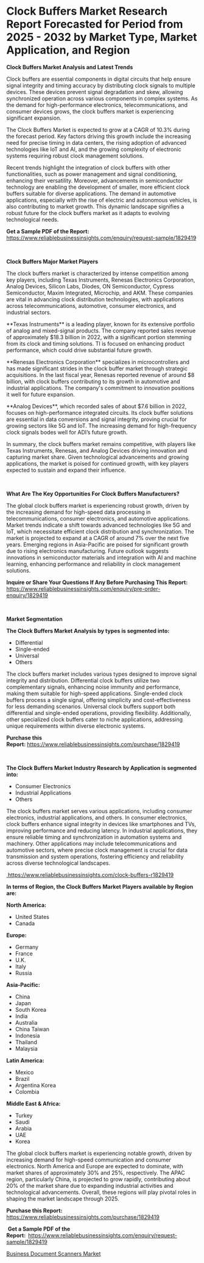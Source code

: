 <p><h1>Clock Buffers Market Research Report Forecasted for Period from 2025 -  2032 by Market Type, Market Application, and Region</h1></p><p><strong>Clock Buffers Market Analysis and Latest Trends</strong></p>
<p><p>Clock buffers are essential components in digital circuits that help ensure signal integrity and timing accuracy by distributing clock signals to multiple devices. These devices prevent signal degradation and skew, allowing synchronized operation across various components in complex systems. As the demand for high-performance electronics, telecommunications, and consumer devices grows, the clock buffers market is experiencing significant expansion.</p><p>The Clock Buffers Market is expected to grow at a CAGR of 10.3% during the forecast period. Key factors driving this growth include the increasing need for precise timing in data centers, the rising adoption of advanced technologies like IoT and AI, and the growing complexity of electronic systems requiring robust clock management solutions. </p><p>Recent trends highlight the integration of clock buffers with other functionalities, such as power management and signal conditioning, enhancing their versatility. Moreover, advancements in semiconductor technology are enabling the development of smaller, more efficient clock buffers suitable for diverse applications. The demand in automotive applications, especially with the rise of electric and autonomous vehicles, is also contributing to market growth. This dynamic landscape signifies a robust future for the clock buffers market as it adapts to evolving technological needs.</p></p>
<p><strong>Get a Sample PDF of the Report:&nbsp;</strong> <a href="https://www.reliablebusinessinsights.com/enquiry/request-sample/1829419?utm_campaign=2207&utm_medium=2&utm_source=Github&utm_content=ia&utm_term=12022025&utm_id=clock-buffers">https://www.reliablebusinessinsights.com/enquiry/request-sample/1829419</a></p>
<p>&nbsp;</p>
<p><strong>Clock Buffers Major Market Players</strong></p>
<p><p>The clock buffers market is characterized by intense competition among key players, including Texas Instruments, Renesas Electronics Corporation, Analog Devices, Silicon Labs, Diodes, ON Semiconductor, Cypress Semiconductor, Maxim Integrated, Microchip, and AKM. These companies are vital in advancing clock distribution technologies, with applications across telecommunications, automotive, consumer electronics, and industrial sectors.</p><p>**Texas Instruments** is a leading player, known for its extensive portfolio of analog and mixed-signal products. The company reported sales revenue of approximately $18.3 billion in 2022, with a significant portion stemming from its clock and timing solutions. TI is focused on enhancing product performance, which could drive substantial future growth.</p><p>**Renesas Electronics Corporation** specializes in microcontrollers and has made significant strides in the clock buffer market through strategic acquisitions. In the last fiscal year, Renesas reported revenue of around $8 billion, with clock buffers contributing to its growth in automotive and industrial applications. The company's commitment to innovation positions it well for future expansion.</p><p>**Analog Devices**, which recorded sales of about $7.6 billion in 2022, focuses on high-performance integrated circuits. Its clock buffer solutions are essential in data conversions and signal integrity, proving crucial for growing sectors like 5G and IoT. The increasing demand for high-frequency clock signals bodes well for ADI’s future growth.</p><p>In summary, the clock buffers market remains competitive, with players like Texas Instruments, Renesas, and Analog Devices driving innovation and capturing market share. Given technological advancements and growing applications, the market is poised for continued growth, with key players expected to sustain and expand their influence.</p></p>
<p>&nbsp;</p>
<p><strong>What Are The Key Opportunities For Clock Buffers Manufacturers?</strong></p>
<p><p>The global clock buffers market is experiencing robust growth, driven by the increasing demand for high-speed data processing in telecommunications, consumer electronics, and automotive applications. Market trends indicate a shift towards advanced technologies like 5G and IoT, which necessitate efficient clock distribution and synchronization. The market is projected to expand at a CAGR of around 7% over the next five years. Emerging regions in Asia-Pacific are poised for significant growth due to rising electronics manufacturing. Future outlook suggests innovations in semiconductor materials and integration with AI and machine learning, enhancing performance and reliability in clock management solutions.</p></p>
<p><strong>Inquire or Share Your Questions If Any Before Purchasing This Report:</strong> <a href="https://www.reliablebusinessinsights.com/enquiry/pre-order-enquiry/1829419?utm_campaign=2207&utm_medium=2&utm_source=Github&utm_content=ia&utm_term=12022025&utm_id=clock-buffers">https://www.reliablebusinessinsights.com/enquiry/pre-order-enquiry/1829419</a></p>
<p>&nbsp;</p>
<p><strong>Market Segmentation</strong></p>
<p><strong>The Clock Buffers Market Analysis by types is segmented into:</strong></p>
<p><ul><li>Differential</li><li>Single-ended</li><li>Universal</li><li>Others</li></ul></p>
<p><p>The clock buffers market includes various types designed to improve signal integrity and distribution. Differential clock buffers utilize two complementary signals, enhancing noise immunity and performance, making them suitable for high-speed applications. Single-ended clock buffers process a single signal, offering simplicity and cost-effectiveness for less demanding scenarios. Universal clock buffers support both differential and single-ended operations, providing flexibility. Additionally, other specialized clock buffers cater to niche applications, addressing unique requirements within diverse electronic systems.</p></p>
<p><strong>Purchase this Report:&nbsp;</strong><a href="https://www.reliablebusinessinsights.com/purchase/1829419?utm_campaign=2207&utm_medium=2&utm_source=Github&utm_content=ia&utm_term=12022025&utm_id=clock-buffers">https://www.reliablebusinessinsights.com/purchase/1829419</a></p>
<p>&nbsp;</p>
<p><strong>The Clock Buffers Market Industry Research by Application is segmented into:</strong></p>
<p><ul><li>Consumer Electronics</li><li>Industrial Applications</li><li>Others</li></ul></p>
<p><p>The clock buffers market serves various applications, including consumer electronics, industrial applications, and others. In consumer electronics, clock buffers enhance signal integrity in devices like smartphones and TVs, improving performance and reducing latency. In industrial applications, they ensure reliable timing and synchronization in automation systems and machinery. Other applications may include telecommunications and automotive sectors, where precise clock management is crucial for data transmission and system operations, fostering efficiency and reliability across diverse technological landscapes.</p></p>
<p><a href="https://www.reliablebusinessinsights.com/clock-buffers-r1829419?utm_campaign=2207&utm_medium=2&utm_source=Github&utm_content=ia&utm_term=12022025&utm_id=clock-buffers">&nbsp;https://www.reliablebusinessinsights.com/clock-buffers-r1829419</a></p>
<p><strong>In terms of Region, the Clock Buffers Market Players available by Region are:</strong></p>
<p>
    <p> <strong> North America: </strong>
        <ul>
            <li>United States</li>
            <li>Canada</li>
        </ul>
        </p> 
    <p> <strong> Europe: </strong>
        <ul>
            <li>Germany</li>
            <li>France</li>
            <li>U.K.</li>
            <li>Italy</li>
            <li>Russia</li>
        </ul>
        </p> 
    <p> <strong> Asia-Pacific: </strong>
        <ul>
            <li>China</li>
            <li>Japan</li>
            <li>South Korea</li>
            <li>India</li>
            <li>Australia</li>
            <li>China Taiwan</li>
            <li>Indonesia</li>
            <li>Thailand</li>
            <li>Malaysia</li>
        </ul>
        </p> 
    <p> <strong> Latin America: </strong>
        <ul>
            <li>Mexico</li>
            <li>Brazil</li>
            <li>Argentina Korea</li>
            <li>Colombia</li>
        </ul>
        </p> 
    <p> <strong> Middle East & Africa: </strong>
        <ul>
            <li>Turkey</li>
            <li>Saudi</li>
            <li>Arabia</li>
            <li>UAE</li>
            <li>Korea</li>
        </ul>
    </p>
    </p>
<p><p>The global clock buffers market is experiencing notable growth, driven by increasing demand for high-speed communication and consumer electronics. North America and Europe are expected to dominate, with market shares of approximately 30% and 25%, respectively. The APAC region, particularly China, is projected to grow rapidly, contributing about 20% of the market share due to expanding industrial activities and technological advancements. Overall, these regions will play pivotal roles in shaping the market landscape through 2025.</p></p>
<p><strong>Purchase this Report: </strong><a href="https://www.reliablebusinessinsights.com/purchase/1829419?utm_campaign=2207&utm_medium=2&utm_source=Github&utm_content=ia&utm_term=12022025&utm_id=clock-buffers">https://www.reliablebusinessinsights.com/purchase/1829419</a></p>
<p>&nbsp;<strong>Get a Sample PDF of the Report:&nbsp;&nbsp;</strong><a href="https://www.reliablebusinessinsights.com/enquiry/request-sample/1829419?utm_campaign=2207&utm_medium=2&utm_source=Github&utm_content=ia&utm_term=12022025&utm_id=clock-buffers">https://www.reliablebusinessinsights.com/enquiry/request-sample/1829419</a></p>
<p><strong></strong></p>
<p><p><a href="https://github.com/dmitriyvo6rog/Market-Research-Report-List-1/blob/main/business-document-scanners-market.md?utm_campaign=2207&utm_medium=2&utm_source=Github&utm_content=ia&utm_term=12022025&utm_id=clock-buffers">Business Document Scanners Market</a></p></p>